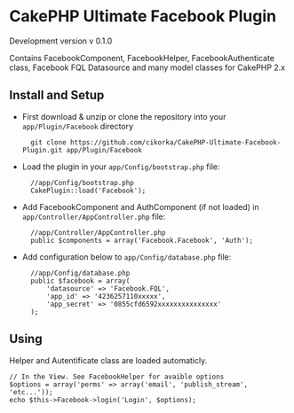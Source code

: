 # CakePHP Ultimate Facebook Plugin
Development version
v 0.1.0

Contains FacebookComponent, FacebookHelper, FacebookAuthenticate class, Facebook FQL Datasource and many model classes for CakePHP 2.x

## Install and Setup

* First download & unzip or clone the repository into your `app/Plugin/Facebook` directory

		git clone https://github.com/cikorka/CakePHP-Ultimate-Facebook-Plugin.git app/Plugin/Facebook

* Load the plugin in your `app/Config/bootstrap.php` file:

		//app/Config/bootstrap.php
		CakePlugin::load('Facebook');

* Add FacebookComponent and AuthComponent (if not loaded) in `app/Controller/AppController.php` file:

		//app/Controller/AppController.php
		public $components = array('Facebook.Facebook', 'Auth');

* Add configuration below to `app/Config/database.php` file:

		//app/Config/database.php
		public $facebook = array(
			'datasource' => 'Facebook.FQL',
			'app_id' => '4236257110xxxxx',
			'app_secret' => '0855cfd6592xxxxxxxxxxxxxxx'
		);

## Using

Helper and Autentificate class are loaded automaticly.

	// In the View. See FacebookHelper for avaible options
	$options = array('perms' => array('email', 'publish_stream', 'etc...'));
	echo $this->Facebook->login('Login', $options);

